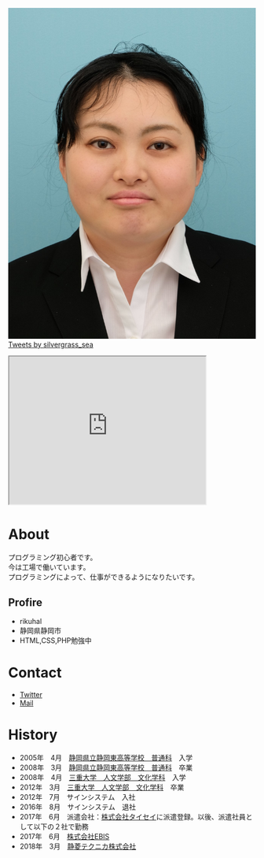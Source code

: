 ![プロフィール写真](2021.2.11証明写真34.jpg)
<a class="twitter-timeline" data-width="400" data-height="600" href="https://twitter.com/silvergrass_sea?ref_src=twsrc%5Etfw">Tweets by silvergrass_sea</a> <script async src="https://platform.twitter.com/widgets.js" charset="utf-8"></script>

<iframe src="https://www.openprocessing.org/sketch/977496/embed/" width="400" height="300"></iframe>

# About
プログラミング初心者です。  
今は工場で働いています。  
プログラミングによって、仕事ができるようになりたいです。  

## Profire
- rikuhal
- 静岡県静岡市
- HTML,CSS,PHP勉強中

# Contact
- [Twitter](https://twitter.com/silvergrass_sea)
- [Mail](mailto:marikokurita572@gmali.com)

# History
- 2005年　4月　[静岡県立静岡東高等学校　普通科](https://www.shizuoka-east.jp/)　入学
- 2008年　3月　[静岡県立静岡東高等学校　普通科](https://www.shizuoka-east.jp/)　卒業
- 2008年　4月　[三重大学　人文学部　文化学科](http://www.human.mie-u.ac.jp/)　入学
- 2012年　3月　[三重大学　人文学部　文化学科](http://www.human.mie-u.ac.jp/)　卒業
- 2012年　7月　サインシステム　入社
- 2016年　8月　サインシステム　退社
- 2017年　6月　派遣会社：[株式会社タイセイ](http://g-taisei.com/)に派遣登録。以後、派遣社員として以下の２社で勤務
- 2017年　6月　[株式会社EBIS](http://www.ebisusample.com/)
- 2018年　3月　[静菱テクニカ株式会社](https://www.seiryotechnica.co.jp/)
